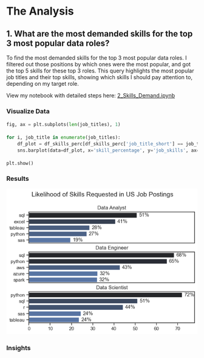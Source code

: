 # The Analysis

## 1. What are the most demanded skills for the top 3 most popular data roles?

To find the most demanded skills for the top 3 most popular data roles. I filtered out those positions by which ones were the most popular, and got the top 5 skills for these top 3 roles. This query highlights the most popular job titles and their top skills, showing which skills I should pay attention to, depending on my target role. 

View my notebook with detailed steps here:
[2_Skills_Demand.ipynb](Project\2_Skills_Demand.ipynb)

### Visualize Data

```python
fig, ax = plt.subplots(len(job_titles), 1)

for i, job_title in enumerate(job_titles):
    df_plot = df_skills_perc[df_skills_perc['job_title_short'] == job_title].head(5)
    sns.barplot(data=df_plot, x='skill_percentage', y='job_skills', ax=ax[i], hue='skill_count', palette='dark:b_r')

plt.show()
```

### Results

![Visualization of Top Skills for Data Professionals](Project/images/skill_demand_all_data_roles.png)

### Insights